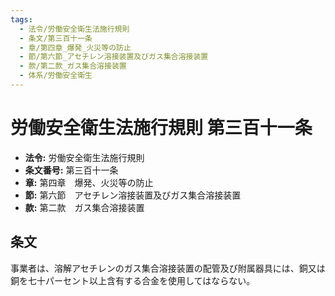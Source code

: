 ```yaml
---
tags:
  - 法令/労働安全衛生法施行規則
  - 条文/第三百十一条
  - 章/第四章_爆発_火災等の防止
  - 節/第六節_アセチレン溶接装置及びガス集合溶接装置
  - 款/第二款_ガス集合溶接装置
  - 体系/労働安全衛生
---
```

# 労働安全衛生法施行規則 第三百十一条

- **法令:** 労働安全衛生法施行規則
- **条文番号:** 第三百十一条
- **章:** 第四章　爆発、火災等の防止
- **節:** 第六節　アセチレン溶接装置及びガス集合溶接装置
- **款:** 第二款　ガス集合溶接装置

## 条文
事業者は、溶解アセチレンのガス集合溶接装置の配管及び附属器具には、銅又は銅を七十パーセント以上含有する合金を使用してはならない。

